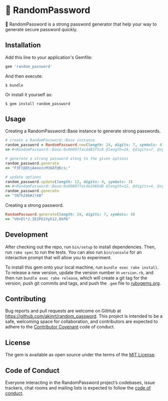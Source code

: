 # 🔑 RandomPassword

🔑 RandomPassword is a strong password generator that help your way to generate secure password quickly.


## Installation

Add this line to your application's Gemfile:

```ruby
gem 'random_password'
```

And then execute:

    $ bundle

Or install it yourself as:

    $ gem install random_password

## Usage

Creating a RandomPassword::Base instance to generate strong passwords.

```ruby
# create a RandomPassword::Base instance
random_password = RandomPassword.new(length: 24, digits: 7, symbols: 4)
=> #<RandomPassword::Base:0x00007facdd82f5c8 @length=24, @digits=7, @symbols=4>

# generate a strong password along to the given options
random_password.generate
=> "F3F[@85jAeeezcM368f@6cs;"

# update options
random_password.update(length: 12, digits: 4, symbols: 3)
=> #<RandomPassword::Base:0x00007facde2466d8 @length=12, @digits=4, @symbols=3>
random_password.generate
=> "tN?h246#2)kB"
```

Creating a strong password.

```ruby
RandomPassword.generate(length: 24, digits: 7, symbols: 4)
=> "V0+Dl*J.IE2PG1Vyh12,8kP6"
```


## Development

After checking out the repo, run `bin/setup` to install dependencies. Then, run `rake spec` to run the tests. You can also run `bin/console` for an interactive prompt that will allow you to experiment.

To install this gem onto your local machine, run `bundle exec rake install`. To release a new version, update the version number in `version.rb`, and then run `bundle exec rake release`, which will create a git tag for the version, push git commits and tags, and push the `.gem` file to [rubygems.org](https://rubygems.org).

## Contributing

Bug reports and pull requests are welcome on GitHub at https://github.com/akinrt/random_password. This project is intended to be a safe, welcoming space for collaboration, and contributors are expected to adhere to the [Contributor Covenant](http://contributor-covenant.org) code of conduct.

## License

The gem is available as open source under the terms of the [MIT License](https://opensource.org/licenses/MIT).

## Code of Conduct

Everyone interacting in the RandomPassword project’s codebases, issue trackers, chat rooms and mailing lists is expected to follow the [code of conduct](https://github.com/akinrt/random_password/blob/master/CODE_OF_CONDUCT.md).
